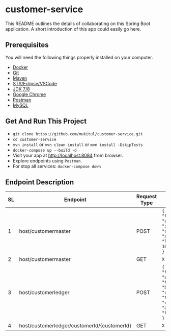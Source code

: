 # customer-service
This README outlines the details of collaborating on this Spring Boot application.
A short introduction of this app could easily go here.

## Prerequisites

You will need the following things properly installed on your computer.
* [Docker]()
* [Git](https://git-scm.com/)
* [Maven]()
* [STS/Eclipse/VSCode]()
* [JDK 7/8]()
* [Google Chrome](https://google.com/chrome/)
* [Postman]()
* [MySQL]()

## Get And Run This Project

* `git clone https://github.com/mukitul/customer-service.git`
* `cd customer-service`
* `mvn install` or `mvn clean install` or  `mvn install -DskipTests`
* `docker-compose up --build -d`
* Visit your app at [http://localhost:8084](http://localhost:8084) from browser.
* Explore endpoints using `Postman`.
* For stop all services: `docker-compose down`

## Endpoint Description

| SL 	| Endpoint                                    	| Request Type 	| Data Format in Request Body                                                                                                                                                                                                                        	|
|----	|---------------------------------------------	|--------------	|----------------------------------------------------------------------------------------------------------------------------------------------------------------------------------------------------------------------------------------------------	|
| 1  	| host/customermaster                         	| POST         	|  ``` { 	     "data":{ 		       "type":"customer", 		       "attributes":{ 			         "id": 1, 			         "customerId": 1, 			         "amount": 100.20, 			         "lastTransactionDate": 100 		       } 	     } } ```                                              	|
| 2  	| host/customermaster                         	| GET          	| ``` X ```                                                                                                                                                                                                                                          	|
| 3  	| host/customerledger                         	| POST         	| ``` { 	 "data":{ 		     "type":"ledger", 		     "attributes":{ 			       "transactionId": 1, 			       "batchId": 1, 			       "customerId": 1, 			       "transactionType": "credit", 			       "amount": 200000.20, 			       "transactionDate": 201 		     } 	   } }  ``` 	|
| 4  	| host/customerledger/customerId/{customerId} 	| GET          	| ``` X ```                                                                                                                                                                                                                                          	|
